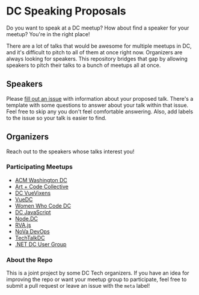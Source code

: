 # DC Speaking Proposals

Do you want to speak at a DC meetup? How about find a speaker for your meetup? You're in the right place!

There are a lot of talks that would be awesome for multiple meetups in DC, and it's difficult to pitch to all of them at once right now. Organizers are always looking for speakers. This repository bridges that gap by allowing speakers to pitch their talks to a bunch of meetups all at once.

## Speakers

Please [fill out an issue](https://github.com/dctech/cfps/issues/new) with information about your proposed talk. There's a template with some questions to answer about your talk within that issue. Feel free to skip any you don't feel comfortable answering. Also, add labels to the issue so your talk is easier to find.

## Organizers

Reach out to the speakers whose talks interest you!

### Participating Meetups

- [ACM Washington DC](https://www.meetup.com/ACM-DC/)
- [Art + Code Collective](https://www.meetup.com/Art-Code-Collective/members/?sort=join_date&desc=true)
- [DC VueVixens](https://www.meetup.com/VueVixens-DC/)
- [VueDC](https://www.meetup.com/vue-dc/)
- [Women Who Code DC](https://www.meetup.com/Women-Who-Code-DC/)
- [DC JavaScript](https://www.meetup.com/DC-JavaScript/)
- [Node.DC](https://www.meetup.com/node-dc/)
- [RVA.js](https://www.meetup.com/rva-js/)
- [NoVa DevOps](https://www.meetup.com/nova-devops/)
- [TechTalkDC](https://www.meetup.com/techtalkDC/)
- [.NET DC User Group](https://www.meetup.com/dotnetdc/)

### About the Repo

This is a joint project by some DC Tech organizers. If you have an idea for improving the repo or want your meetup group to participate, feel free to submit a pull request or leave an issue with the `meta` label!
